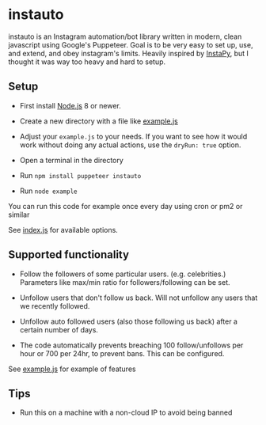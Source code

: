 # instauto

instauto is an Instagram automation/bot library written in modern, clean javascript using Google's Puppeteer. Goal is to be very easy to set up, use, and extend, and obey instagram's limits. Heavily inspired by [InstaPy](https://github.com/CharlesCCC/InstaPy), but I thought it was way too heavy and hard to setup.

## Setup

- First install [Node.js](https://nodejs.org/en/) 8 or newer.

- Create a new directory with a file like [example.js](https://github.com/mifi/instauto/blob/master/example.js)

- Adjust your `example.js` to your needs. If you want to see how it would work without doing any actual actions, use the `dryRun: true` option.

- Open a terminal in the directory

- Run `npm install puppeteer instauto`

- Run `node example`

You can run this code for example once every day using cron or pm2 or similar

See [index.js](https://github.com/mifi/instauto/blob/master/index.js) for available options.

## Supported functionality

- Follow the followers of some particular users. (e.g. celebrities.) Parameters like max/min ratio for followers/following can be set.

- Unfollow users that don't follow us back. Will not unfollow any users that we recently followed.

- Unfollow auto followed users (also those following us back) after a certain number of days.

- The code automatically prevents breaching 100 follow/unfollows per hour or 700 per 24hr, to prevent bans. This can be configured.

See [example.js](https://github.com/mifi/instauto/blob/master/example.js) for example of features

## Tips
- Run this on a machine with a non-cloud IP to avoid being banned
